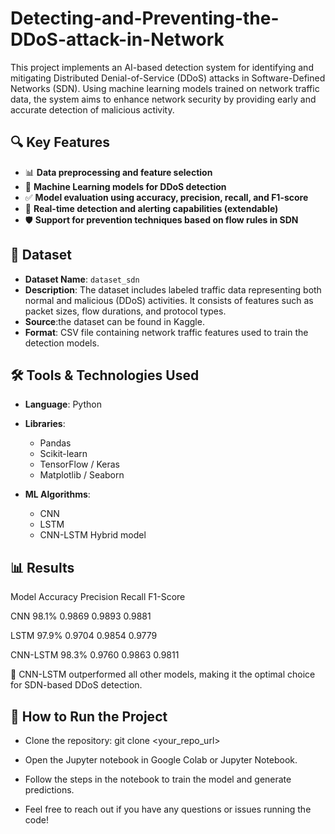 # Detecting-and-Preventing-the-DDoS-attack-in-Network
This project implements an AI-based detection system for identifying and mitigating Distributed Denial-of-Service (DDoS) attacks in Software-Defined Networks (SDN). Using machine learning models trained on network traffic data, the system aims to enhance network security by providing early and accurate detection of malicious activity.

## 🔍 Key Features

* 📊 **Data preprocessing and feature selection**
* 🧠 **Machine Learning models for DDoS detection**
* ✅ **Model evaluation using accuracy, precision, recall, and F1-score**
* 🚨 **Real-time detection and alerting capabilities (extendable)**
* 🛡️ **Support for prevention techniques based on flow rules in SDN**

## 📁 Dataset

* **Dataset Name**: `dataset_sdn`
* **Description**: The dataset includes labeled traffic data representing both normal and malicious (DDoS) activities. It consists of features such as packet sizes, flow durations, and protocol types.
* **Source**:the dataset can be found in Kaggle.
* **Format**: CSV file containing network traffic features used to train the detection models.

## 🛠️ Tools & Technologies Used

* **Language**: Python
* **Libraries**:

  * Pandas
  * Scikit-learn
  * TensorFlow / Keras
  * Matplotlib / Seaborn
* **ML Algorithms**:

  * CNN
  * LSTM
  * CNN-LSTM Hybrid model

## 📊 Results

Model      	Accuracy  	Precision	   Recall	   F1-Score

CNN	         98.1%	     0.9869   	  0.9893	   0.9881

LSTM	        97.9%	     0.9704	     0.9854	   0.9779

CNN-LSTM    	98.3%	     0.9760      0.9863    0.9811

🚀 CNN-LSTM outperformed all other models, making it the optimal choice for SDN-based DDoS detection.

## 🚀 How to Run the Project

* Clone the repository: git clone <your_repo_url>

* Open the Jupyter notebook in Google Colab or Jupyter Notebook.

* Follow the steps in the notebook to train the model and generate predictions.

* Feel free to reach out if you have any questions or issues running the code!
   
